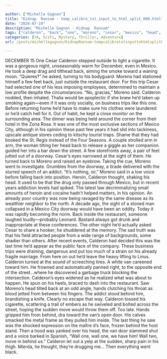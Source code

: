 ```yaml
---

author: ["Michelle Gagnon"]
title: "Kidnap  Ransom - temp_calibre_txt_input_to_html_split_000.html"
date: "2024-07-19"
description: "Michelle Gagnon - Kidnap  Ransom"
tags: ["calderon", "back", "one", "moreno", "cesar", "mexico", "head", "behind", "toward", "restaurant", "door", "trip", "would", "doorway", "van", "wall", "december", "outside", "cigarette", "night", "asked", "foot", "low", "said", "business"]
categories: [YA, SciFi, Mystery, Thriller, Adventure]
url: /posts/michellegagnon/KidnapRansom-tempcalibretxtinputtohtmlsplit000html

---
```



DECEMBER 15
One
Cesar Calderon stepped outside to light a cigarette. It was a gorgeous night, unseasonably warm for December, even in Mexico. He took a deep drag and tilthead back, aiming the smoke toward a waning moon.
“Quieres?” he asked, turning to his bodyguard. Moreno had stationed himself a few feet back, just outside the restaurant door. For this trip Cesar had selected one of his less imposing employees, determined to maintain a low profile despite the circumstances.
“No, gracias,” Moreno said.
Calderon nodded, then inhaled. Thalia would be apoplectic if she knew he’d taken up smoking again—even if it was only socially, on business trips like this one. Before returning home he’d have to make sure his clothes were laundered or he’d catch hell for it. Out of habit, he kept a close monitor on the surrounding area. The dinner was being held around the corner from their hotel in the Zona Rosa. It was one of the most exclusive sections of Mexico City, although in his opinion these past few years it had slid into tackiness, upscale antique stores ceding to kitschy tourist traps. Shame that they had booked the St. Regis instead of the Four Seasons.
A couple strolled arm in arm, the woman tilting her head back to release a giggle as her companion guided her into a bar down the street. A few storefronts away, a pair of feet jutted out of a doorway. Cesar’s eyes narrowed at the sight of them. He turned back to Moreno and raised an eyebrow. Taking the cue, Moreno went to investigate. Grumbles from the doorway, a tirade delivered with the slurred speech of an addict.
“It’s nothing, sir,” Moreno said in a low voice before falling back into position.
Heroin, Calderon thought, shaking his head. It used to be that the drug only passed through Mexico, but in recent years addiction levels had spiked. The latest law decriminalizing small amounts of heroin and cocaine hadn’t helped matters, in his opinion. An already poor country was now being ravaged by the same disease as its wealthier neighbor to the north. A decade ago, the sight of a stoned man collapsed in a Mexico City doorway would have been an oddity. Today it was rapidly becoming the norm.
Back inside the restaurant, someone laughed loudly—probably Leonard. Bastard always got drunk and inappropriate at these conferences. The other night he’d actually asked Cesar to share a hooker; he shuddered at the memory. The sad truth was that his field attracted people from a wide range of backgrounds, some shadier than others. After recent events, Calderon had decided this was the last time he’d appear as the public face of the company. These business trips were draining, dangerous and put too much of a strain on his already fragile marriage. From here on out he’d leave the heavy lifting to Linus.
Calderon turned at the sound of screeching tires. A white van careened toward him. He frowned and automatically panned right, to the opposite end of the street…where he discovered a garbage truck blocking the intersection. Calderon’s eyes widened as he realized what was about to happen. He spun on his heels, braced to dash into the restaurant. Saw Moreno’s head tilted back at an odd angle, hands clutching his throat as blood jetted from between his fingers. The addict stood behind him, brandishing a knife.
Clearly no escape that way. Calderon tossed his cigarette, scattering a trail of embers as he swiveled and bolted across the street, hoping the sudden move would throw them off.
Too late. Hands gripped him from behind, dra toward the van’s open door. His calves smacked the metal frame as they pulled him inside. The last thing he saw was the shocked expression on the maître d’s face, frozen behind the host stand. Then a hood was yanked over his head, the van door slammed shut and a voice barked in Spanish, “Wall one, wall one, we have him! Wall two, move in behind us.”
Calderon let out a yelp at the sudden, sharp pain in his thigh. Mierda, he thought, they’re drugging me…
Then everything went black.
